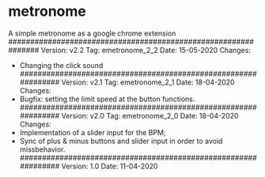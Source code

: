 # metronome
A simple metronome as a google chrome extension
###############################################################
Version: v2.2
Tag: emetronome_2_2
Date: 15-05-2020
Changes:
- Changing the click sound
###############################################################
Version: v2.1
Tag: emetronome_2_1
Date: 18-04-2020
Changes:
- Bugfix: setting the limit speed at the button functions.
###############################################################
Version: v2.0
Tag: emetronome_2_0
Date: 18-04-2020
Changes:
- Implementation of a slider input for the BPM;
- Sync of plus & minus buttons and slider input in order to avoid missbehavior.
###############################################################
Version: 1.0
Date: 11-04-2020

